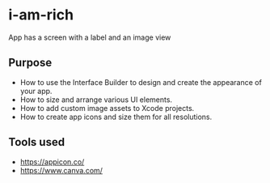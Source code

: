 # i-am-rich

App has a screen with a label and an image view 

## Purpose

- How to use the Interface Builder to design and create the appearance of your app.
- How to size and arrange various UI elements.
- How to add custom image assets to Xcode projects.
- How to create app icons and size them for all resolutions. 

## Tools used

- https://appicon.co/
- https://www.canva.com/



